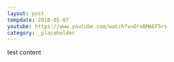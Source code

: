 ```yaml
---
layout: post
tempdate: 2018-05-07
youtube: https://www.youtube.com/watch?v=OraBMAEF5rs
category: _placeholder
---
```

test content